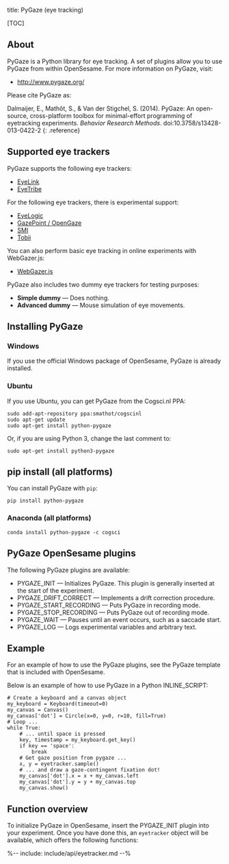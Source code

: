 title: PyGaze (eye tracking)

[TOC]

## About

PyGaze is a Python library for eye tracking. A set of plugins allow you to use PyGaze from within OpenSesame. For more information on PyGaze, visit:

- <http://www.pygaze.org/>

Please cite PyGaze as:

Dalmaijer, E., Mathôt, S., & Van der Stigchel, S. (2014). PyGaze: An open-source, cross-platform toolbox for minimal-effort programming of eyetracking experiments. *Behavior Research Methods*. doi:10.3758/s13428-013-0422-2
{: .reference}

## Supported eye trackers

PyGaze supports the following eye trackers:

- [EyeLink](%link:eyelink%)
- [EyeTribe](%link:eyetribe%)

For the following eye trackers, there is experimental support:

- [EyeLogic](%link:eyelogic%)
- [GazePoint / OpenGaze](%link:gazepoint%)
- [SMI](%link:smi%)
- [Tobii](%link:tobii%)

You can also perform basic eye tracking in online experiments with WebGazer.js:

- [WebGazer.js](%link:webgazer%)

PyGaze also includes two dummy eye trackers for testing purposes:

- __Simple dummy__ — Does nothing.
- __Advanced dummy__ — Mouse simulation of eye movements.

## Installing PyGaze

### Windows

If you use the official Windows package of OpenSesame, PyGaze is already installed.

### Ubuntu

If you use Ubuntu, you can get PyGaze from the Cogsci.nl PPA:

```
sudo add-apt-repository ppa:smathot/cogscinl
sudo apt-get update
sudo apt-get install python-pygaze
```

Or, if you are using Python 3, change the last comment to:

```
sudo apt-get install python3-pygaze
```

## pip install (all platforms)

You can install PyGaze with `pip`:

```
pip install python-pygaze
```

### Anaconda (all platforms)

```
conda install python-pygaze -c cogsci
```

## PyGaze OpenSesame plugins

The following PyGaze plugins are available:

- PYGAZE_INIT — Initializes PyGaze. This plugin is generally inserted at the start of the experiment.
- PYGAZE_DRIFT_CORRECT — Implements a drift correction procedure.
- PYGAZE_START_RECORDING — Puts PyGaze in recording mode.
- PYGAZE_STOP_RECORDING — Puts PyGaze out of recording mode.
- PYGAZE_WAIT — Pauses until an event occurs, such as a saccade start.
- PYGAZE_LOG — Logs experimental variables and arbitrary text.

## Example

For an example of how to use the PyGaze plugins, see the PyGaze template that is included with OpenSesame.

Below is an example of how to use PyGaze in a Python INLINE_SCRIPT:

~~~ .python
# Create a keyboard and a canvas object
my_keyboard = Keyboard(timeout=0)
my_canvas = Canvas()
my_canvas['dot'] = Circle(x=0, y=0, r=10, fill=True)
# Loop ...
while True:
	# ... until space is pressed
	key, timestamp = my_keyboard.get_key()
	if key == 'space':
		break
	# Get gaze position from pygaze ...
	x, y = eyetracker.sample()
	# ... and draw a gaze-contingent fixation dot!
	my_canvas['dot'].x = x + my_canvas.left
	my_canvas['dot'].y = y + my_canvas.top
	my_canvas.show()
~~~

## Function overview

To initialize PyGaze in OpenSesame, insert the PYGAZE_INIT plugin into your experiment. Once you have done this, an `eyetracker` object will be available, which offers the following functions:

%-- include: include/api/eyetracker.md --%
